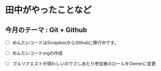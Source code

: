 # 田中がやったことなど

## 今月のテーマ : Git + Github

- [ ] めんたいコードはScrapboxからGithubに移行中です。
- [ ] めんたいコードorgの作成
- [ ] プルリクエストが煩わしいのでさしあたり参加者のロールをOwnerに変更

